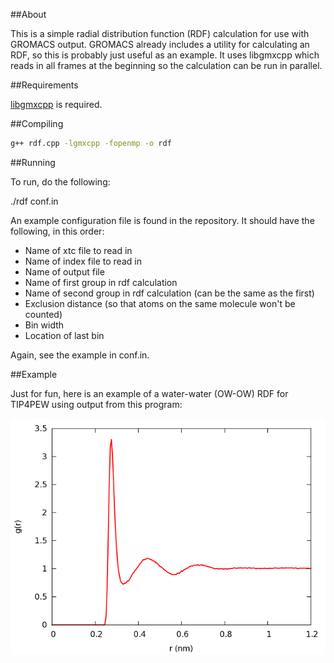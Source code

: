 ##About 

This is a simple radial distribution function (RDF) calculation for use with GROMACS output.
GROMACS already includes a utility for calculating an RDF, so this is probably
just useful as an example. It uses libgmxcpp which reads in all frames at the
beginning so the calculation can be run in parallel.

##Requirements

[libgmxcpp](https://github.com/wesbarnett/libgmxcpp/releases) is required.

##Compiling

```bash
g++ rdf.cpp -lgmxcpp -fopenmp -o rdf
```

##Running

To run, do the following:

./rdf conf.in

An example configuration file is found in the repository. It should have the
following, in this order:

* Name of xtc file to read in
* Name of index file to read in
* Name of output file
* Name of first group in rdf calculation
* Name of second group in rdf calculation (can be the same as the first)
* Exclusion distance (so that atoms on the same molecule won't be counted)
* Bin width
* Location of last bin

Again, see the example in conf.in.

##Example

Just for fun, here is an example of a water-water (OW-OW) RDF for TIP4PEW using output
from this program:

![RDF of Water](img/rdf.png)
